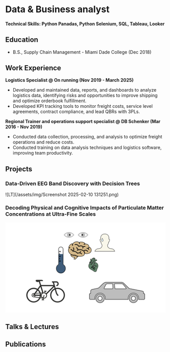 # Data & Business analyst

#### Technical Skills: Python Panadas, Python Selenium, SQL, Tableau, Looker

## Education        		
- B.S., Supply Chain Management - Miami Dade College (Dec 2018)

## Work Experience
**Logistics Specialist @ On running (Nov 2019 - March 2025)**
- Developed and maintained data, reports, and dashboards to analyze logistics data, identifying risks and opportunities to improve shipping and optimize orderbook fulfillment.
- Developed KPI tracking tools to monitor freight costs, service level agreements, contract compliance, and lead QBRs with 3PLs.


**Regional Trainer and operations support specialist @ DB Schenker (Mar 2016 - Nov 2019)**
- Conducted data collection, processing, and analysis  to optimize freight operations and reduce costs.
- Conducted training on data analysis techniques and logistics software, improving team productivity.


## Projects
### Data-Driven EEG Band Discovery with Decision Trees


![LT](/assets/img/Screenshot 2025-02-10 131251.png)

### Decoding Physical and Cognitive Impacts of Particulate Matter Concentrations at Ultra-Fine Scales


![Bike Study](/assets/img/bike_study.jpeg)

## Talks & Lectures


## Publications
